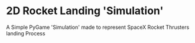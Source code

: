 # 2D Rocket Landing 'Simulation'
A Simple PyGame 'Simulation' made to represent SpaceX Rocket Thrusters landing Process
